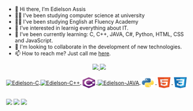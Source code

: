- 👋 Hi there, I’m Edielson Assis
- 👨‍💻 I've been studying computer science at university
- 👨‍🎓 I've been studying English at Fluency Academy
- 👀 I’ve interested in learnig everything about IT. 
- 🌱 I’ve been currently learning: C, C++, JAVA, C#, Python, HTML, CSS and JavaScript.
- 💞️ I'm looking to collaborate in the development of new technologies. 
- 📫 How to reach me? Just call me [here](https://www.linkedin.com/in/edielson-assis/ "LinkedIn").

<div align="center">
  <a href="https://github.com/edielson-assis">
  <img height="180em" src="https://github-readme-stats.vercel.app/api?username=edielson-assis&show_icons=true&theme=dracula&include_all_commits=true&count_private=true"/>
  <img height="180em" src="https://github-readme-stats.vercel.app/api/top-langs/?username=edielson-assis&layout=compact&langs_count=7&theme=dracula"/>
</div>
  <div style="display: inline_block"><br>
  <img align="center" alt="Edielson-C" height="30" width="40" src="https://cdn.jsdelivr.net/gh/devicons/devicon/icons/c/c-original.svg">
  <img align="center" alt="Edielson-C++" height="30" width="40" src="https://cdn.jsdelivr.net/gh/devicons/devicon/icons/cplusplus/cplusplus-original.svg">
  <img align="center" alt="Edielson-C#" height="30" width="40" src="https://raw.githubusercontent.com/devicons/devicon/master/icons/csharp/csharp-original.svg">
  <img align="center" alt="Edielson-JAVA" height="30" width="40" src="https://cdn.jsdelivr.net/gh/devicons/devicon/icons/java/java-original.svg">
  <img align="center" alt="Edielson-Python" height="30" width="40" src="https://raw.githubusercontent.com/devicons/devicon/master/icons/python/python-original.svg">
  <img align="center" alt="Edielson-HTML" height="30" width="40" src="https://raw.githubusercontent.com/devicons/devicon/master/icons/html5/html5-original.svg">
  <img align="center" alt="Edielson-CSS" height="30" width="40" src="https://raw.githubusercontent.com/devicons/devicon/master/icons/css3/css3-original.svg">
  
</div>
  
  ##
  
  <div>
  <a href = "mailto:grizos.ed@gmail.com"><img src="https://img.shields.io/badge/-Gmail-%23333?style=for-the-badge&logo=gmail&logoColor=white" target="_blank"></a>
  <a href="https://www.instagram.com/edielson_assis/" target="_blank"><img src="https://img.shields.io/badge/-Instagram-%23E4405F?style=for-the-badge&logo=instagram&logoColor=white" target="_blank"></a>
  <a href="https://www.linkedin.com/in/edielson-assis/" target="_blank"><img src="https://img.shields.io/badge/-LinkedIn-%230077B5?style=for-the-badge&logo=linkedin&logoColor=white" target="_blank"></a> 
    
  </div>
